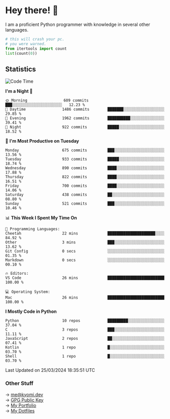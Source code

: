 # Hey there! 👋

I am a proficient Python programmer with knowledge in several other languages.

```py
# this will crash your pc.
# you were warned.
from itertools import count
list(count(0))
```

## Statistics
<!--START_SECTION:waka-->
![Code Time](http://img.shields.io/badge/Code%20Time-952%20hrs%2042%20mins-blue)

**I'm a Night 🦉** 

```text
🌞 Morning                609 commits         ███░░░░░░░░░░░░░░░░░░░░░░   12.23 % 
🌆 Daytime                1486 commits        ███████░░░░░░░░░░░░░░░░░░   29.85 % 
🌃 Evening                1962 commits        ██████████░░░░░░░░░░░░░░░   39.41 % 
🌙 Night                  922 commits         █████░░░░░░░░░░░░░░░░░░░░   18.52 % 
```
📅 **I'm Most Productive on Tuesday** 

```text
Monday                   675 commits         ███░░░░░░░░░░░░░░░░░░░░░░   13.56 % 
Tuesday                  933 commits         █████░░░░░░░░░░░░░░░░░░░░   18.74 % 
Wednesday                890 commits         ████░░░░░░░░░░░░░░░░░░░░░   17.88 % 
Thursday                 822 commits         ████░░░░░░░░░░░░░░░░░░░░░   16.51 % 
Friday                   700 commits         ████░░░░░░░░░░░░░░░░░░░░░   14.06 % 
Saturday                 438 commits         ██░░░░░░░░░░░░░░░░░░░░░░░   08.80 % 
Sunday                   521 commits         ███░░░░░░░░░░░░░░░░░░░░░░   10.46 % 
```


📊 **This Week I Spent My Time On** 

```text
💬 Programming Languages: 
Cheetah                  22 mins             █████████████████████░░░░   84.92 % 
Other                    3 mins              ███░░░░░░░░░░░░░░░░░░░░░░   13.62 % 
Git Config               0 secs              ░░░░░░░░░░░░░░░░░░░░░░░░░   01.35 % 
Markdown                 0 secs              ░░░░░░░░░░░░░░░░░░░░░░░░░   00.10 % 

🔥 Editors: 
VS Code                  26 mins             █████████████████████████   100.00 % 

💻 Operating System: 
Mac                      26 mins             █████████████████████████   100.00 % 
```

**I Mostly Code in Python** 

```text
Python                   10 repos            █████████░░░░░░░░░░░░░░░░   37.04 % 
C                        3 repos             ███░░░░░░░░░░░░░░░░░░░░░░   11.11 % 
JavaScript               2 repos             ██░░░░░░░░░░░░░░░░░░░░░░░   07.41 % 
Kotlin                   1 repo              █░░░░░░░░░░░░░░░░░░░░░░░░   03.70 % 
Shell                    1 repo              █░░░░░░░░░░░░░░░░░░░░░░░░   03.70 % 
```




 Last Updated on 25/03/2024 18:35:51 UTC
<!--END_SECTION:waka-->

### Other Stuff

→ [me@kyomi.dev](mailto:me@kyomi.dev)\
→ [GPG Public Key](https://github.com/bitterteriyaki.gpg)\
→ [My Portfolio](https://kyomi.dev)\
→ [My Dotfiles](https://github.com/bitterteriyaki/dotfiles)
